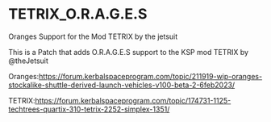 # TETRIX_O.R.A.G.E.S
Oranges Support for the Mod TETRIX by the jetsuit


This is a Patch that adds O.R.A.G.E.S support to the KSP mod TETRIX by @theJetsuit

Oranges:https://forum.kerbalspaceprogram.com/topic/211919-wip-oranges-stockalike-shuttle-derived-launch-vehicles-v100-beta-2-6feb2023/

TETRIX:https://forum.kerbalspaceprogram.com/topic/174731-1125-techtrees-quartix-310-tetrix-2252-simplex-1351/
